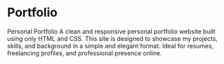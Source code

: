 # Portfolio
 Personal Portfolio A clean and responsive personal portfolio website built using only HTML and CSS. This site is designed to showcase my projects, skills, and background in a simple and elegant format. Ideal for resumes, freelancing profiles, and professional presence online.
